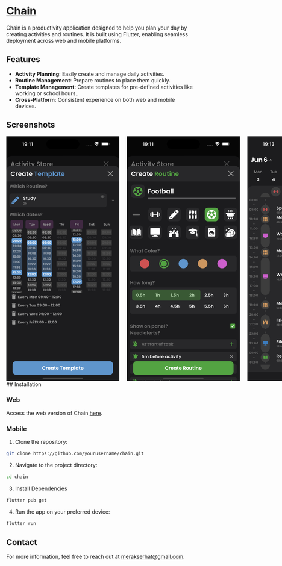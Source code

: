 # [Chain](https://chain-af4e5.web.app/)

Chain is a productivity application designed to help you plan your day by creating activities and routines. It is built using Flutter, enabling seamless deployment across web and mobile platforms.

## Features

- **Activity Planning**: Easily create and manage daily activities.
- **Routine Management**: Prepare routines to place them quickly.
- **Template Management**: Create templates for pre-defined activities like working or school hours..
- **Cross-Platform**: Consistent experience on both web and mobile devices.

## Screenshots

<div style="display:flex; width: 100%;">
    <img src="./images/ss1.png" alt="Screenshot 1" style="margin-right: 20px; width: 300px;" />
    <img src="./images/ss2.png" alt="Screenshot 2" style="margin-right: 20px; width: 300px;" />
    <img src="./images/ss3.png" alt="Screenshot 3" style="width: 300px;" />
</div>
## Installation

### Web
Access the web version of Chain [here](https://chain-af4e5.web.app/).

### Mobile
1. Clone the repository:
```bash
git clone https://github.com/yourusername/chain.git
```
2. Navigate to the project directory:
```bash
cd chain
```

3. Install Dependencies
```bash
flutter pub get
```

4. Run the app on your preferred device:
```bash
flutter run
```

## Contact

For more information, feel free to reach out at merakserhat@gmail.com.
